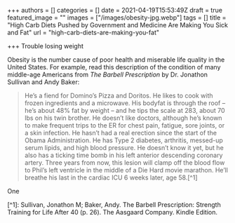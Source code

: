 +++
authors = []
categories = []
date = 2021-04-19T15:53:49Z
draft = true
featured_image = ""
images = ["/images/obesity-jpg.webp"]
tags = []
title = "High Carb Diets Pushed by Government and Medicine Are Making You Sick and Fat"
url = "high-carb-diets-are-making-you-fat"

+++
Trouble losing weight

Obesity is the number cause of poor health and miserable life quality in the United States. For example, read this description of the condition of many middle-age Americans from _The Barbell Prescription_ by Dr. Jonathon Sullivan and Andy Baker:

> He’s a fiend for Domino’s Pizza and Doritos. He likes to cook with frozen ingredients and a microwave. His bodyfat is through the roof – he’s about 48% fat by weight – and he tips the scale at 283, about 70 lbs on his twin brother. He doesn’t like doctors, although he’s known to make frequent trips to the ER for chest pain, fatigue, sore joints, or a skin infection. He hasn’t had a real erection since the start of the Obama Administration. He has Type 2 diabetes, arthritis, messed-up serum lipids, and high blood pressure. He doesn’t know it yet, but he also has a ticking time bomb in his left anterior descending coronary artery. Three years from now, this lesion will clamp off the blood flow to Phil’s left ventricle in the middle of a Die Hard movie marathon. He’ll breathe his last in the cardiac ICU 6 weeks later, age 58.\[^1\]

One 

\[^1\]: Sullivan, Jonathon M; Baker, Andy. The Barbell Prescription: Strength Training for Life After 40 (p. 26). The Aasgaard Company. Kindle Edition.
